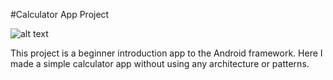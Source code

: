 #Calculator App Project

![alt text](https://drive.google.com/file/d/1_5HDBougWTIOmNSZo_DJ5dqZFcr7I5Xf/view?usp=sharing)  

This project is a beginner introduction app to the Android framework. Here I made a simple calculator app without using any architecture or patterns.
